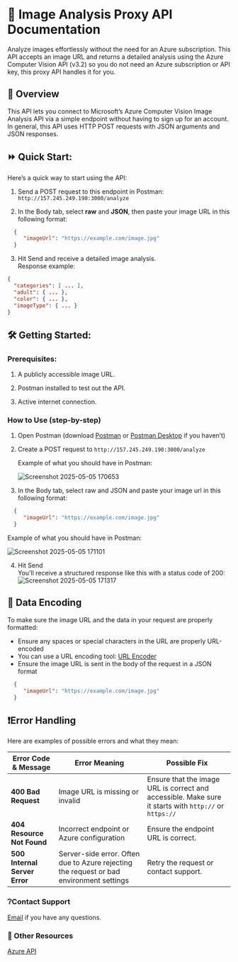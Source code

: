 # 📸 Image Analysis Proxy API Documentation

Analyze images effortlessly without the need for an Azure subscription. This API accepts an image URL and returns a detailed analysis using the Azure Computer Vision API (v3.2) so you do not need an Azure subscription or API key, this proxy API handles it for you.

## 📖 Overview
This API lets you connect to Microsoft’s Azure Computer Vision Image Analysis API via a simple endpoint without having to sign up for an account. In general, this API uses HTTP POST requests with JSON arguments and JSON responses.

## ⏩ Quick Start:
Here’s a quick way to start using the API:
1. Send a POST request to this endpoint in Postman: `http://157.245.249.190:3000/analyze`
   
2. In the Body tab, select **raw** and **JSON**, then paste your image URL in this following format: 
 ```json
   {  
      "imageUrl": "https://example.com/image.jpg"  
   }
```

3. Hit Send and receive a detailed image analysis.  
	Response example:
```json
{
  "categories": [ ... ],
  "adult": { ... },
  "color": { ... },
  "imageType": { ... }
}
```

## 🛠️ Getting Started: 

### Prerequisites: 
1. A publicly accessible image URL.
   
2. Postman installed to test out the API.
   
3. Active internet connection.

### How to Use (step-by-step)
1. Open Postman (download [Postman](https://www.postman.com/) or [Postman Desktop](https://www.postman.com/downloads/postman-agent/) if you haven’t)

2. Create a POST request to `http://157.245.249.190:3000/analyze`

   Example of what you should have in Postman: 

    ![Screenshot 2025-05-05 170653](https://github.com/user-attachments/assets/a6c7e940-01e7-4dde-825c-ecbcedaf1ccf)


3. In the Body tab, select raw and JSON and paste your image url in this following format:
 ```json
   {  
      "imageUrl": "https://example.com/image.jpg"  
   }
```

   Example of what you should have in Postman: 
  
   ![Screenshot 2025-05-05 171101](https://github.com/user-attachments/assets/9441dd4e-7c8e-41d7-945a-a36f2fe31515)  



4. Hit Send  
   You’ll receive a structured response like this with a status code of 200:
   ![Screenshot 2025-05-05 171317](https://github.com/user-attachments/assets/bfc1e79f-93a5-4673-b3e9-2abe5cea6a3a)



## 📝 Data Encoding
To make sure the image URL and the data in your request are properly formatted:
- Ensure any spaces or special characters in the URL are properly URL-encoded 
- You can use a URL encoding tool: [URL Encoder](https://www.urlencoder.org/)
- Ensure the image URL is sent in the body of the request in a JSON format 
 ```json
   {  
      "imageUrl": "https://example.com/image.jpg"  
   }
```

## ❗Error Handling
Here are examples of possible errors and what they mean:


| Error Code & Message   | Error Meaning                                            | Possible Fix                                             |
|------------------------|----------------------------------------------------------|----------------------------------------------------------|
| **400 Bad Request**     | Image URL is missing or invalid                          | Ensure that the image URL is correct and accessible. Make sure it starts with `http://` or `https://` |
| **404 Resource Not Found** | Incorrect endpoint or Azure configuration               | Ensure the endpoint URL is correct.                     |
| **500 Internal Server Error** | Server-side error. Often due to Azure rejecting the request or bad environment settings | Retry the request or contact support.           |

### ❔Contact Support
[Email](pnguye59@charlotte.edu) if you have any questions.

### 🔗 Other Resources
[Azure API](https://learn.microsoft.com/en-us/azure/ai-services/computer-vision/how-to/call-analyze-image?source=recommendations&tabs=rest)






